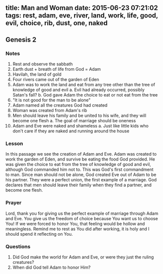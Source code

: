 title: Man and Woman
date: 2015-06-23 07:21:02
tags: rest, adam, eve, river, land, work, life, good, evil, choice, rib, dust, one, naked
---

## Genesis 2

### Notes

1. Rest and observe the sabbath
2. Earth dust + breath of life from God = Adam
3. Havilah, the land of gold
4. Four rivers came out of the garden of Eden
5. Adam was to work the land and eat from any tree other than the tree of knowledge of good and evil
	a. Evil had already occurred, possibly Satan's fall?
	b. God gave Adam the choice to eat or not eat from the tree
6. "It is not good for the man to be alone"
7. Adam named all the creatures God had created
8. Woman was created from Adam's rib
9. Men should leave his family and be united to his wife, and they will become one flesh
	a. The goal of marriage should be oneness
10. Adam and Eve were naked and shameless
	a. Just like little kids who don't care if they are naked and running around the house

### Lesson

In this passage we see the creation of Adam and Eve. Adam was created to work the garden of Eden, and survive be eating the food God provided. He was given the choice to eat from the tree of knowledge of good and evil, although God commanded him not to. This was God's first commandment to man. Since man should not be alone, God created Eve out of Adam to be his partner. They were a perfect union, the first example of a marriage. God declares that men should leave their family when they find a partner, and become one flesh.

### Prayer

Lord, thank you for giving us the perfect example of marriage through Adam and Eve. You give us the freedom of choice because You want us to choose You! If we were forced to honor You, that feeling would be hollow and meaningless. Remind me to rest as You did after working, it is holy and I should spend it reflecting on You.

### Questions

1. Did God make the world for Adam and Eve, or were they just the ruling creatures?
2. When did God tell Adam to honor Him?